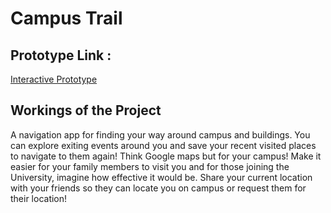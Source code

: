 # Campus Trail

## Prototype Link : 
[Interactive Prototype](https://invis.io/WBEMDHDA7)

## Workings of the Project

A navigation app for finding your way around campus and buildings.
You can explore exiting events around you and save your recent visited places to navigate to them again!
Think Google maps but for your campus!
Make it easier for your family members to visit you and for those joining the University, imagine how effective it would be.
Share your current location with your friends so they can locate you on campus or request them for their location!
